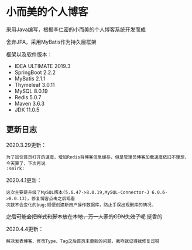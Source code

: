 # 小而美的个人博客
采用Java编写，根据李仁密的小而美的个人博客系统开发而成

舍弃JPA，采用MyBatis作为持久层框架

框架以及软件版本：
- IDEA ULTIMATE 2019.3
- SpringBoot 2.2.2
- MyBatis 2.1.1
- Thymeleaf 3.0.11
- MySQL 8.0.19
- Redis 5.0.7
- Maven 3.6.3
- JDK 11.0.5

## 更新日志
2020.3.29更新：
    
    为了加快首页打开的速度，增加Redis将博客信息缓存，但是管理员博客加载速度依旧不理想，今天算了，下次再说
    :smirk:

2020.4.1更新：

    这次主要是升级了MySQL版本(5.6.47->8.0.19,MySQL-Connector-J 6.0.6->8.0.13)，修复博客点击之后观看
    次数不会变化的bug;顺便创建新用户操作数据库，防止手误出现删库的情况.
~~之后可能会把样式和脚本放在本地，万一人家的CDN失效了呢~~ 挺香的

2020.4.4更新：
    
    解决发表博客、修改Type、Tag之后首页未更新的问题，我咋就记得我修复过呀
